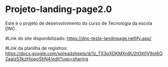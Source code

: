 # Projeto-landing-page2.0
Este é o projeto de desenvolvimento do curso de Tecnologia da escola DNC.

#Link do site disponibilizado: https://dnc-teste-landinpage.netlify.app/

#Link da planilha de registros: https://docs.google.com/spreadsheets/d/1z_TX3qXDKMXn9U2tOX0V9ot6O2aaiz53kzHiopoShN4/edit?usp=sharing
